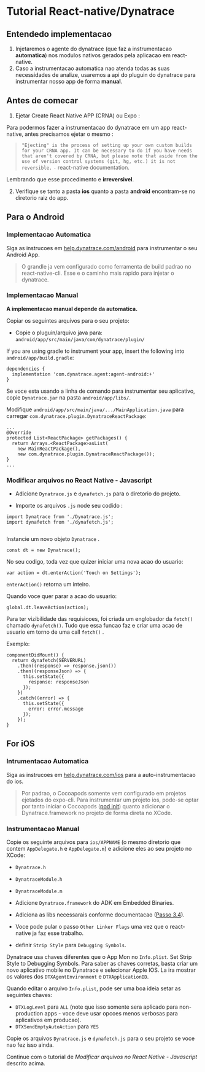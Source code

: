 # Tutorial React-native/Dynatrace

## Entendedo implementacao

1. Injetaremos o agente do dynatrace (que faz a instrumentacao **automatica**) nos modulos nativos gerados pela aplicacao em react-native.
2. Caso a instrumentacao automatica nao atenda todas as suas necessidades de analize, usaremos a api do pluguin do dynatrace para instrumentar nosso app de forma **manual**.

## Antes de comecar

1. Ejetar Create React Native APP (CRNA) ou Expo :

Para podermos fazer a instrumentacao do dynatrace em um app react-native, antes precisamos ejetar o mesmo :

> `"Ejecting" is the process of setting up your own custom builds for your CRNA app. It can be necessary to do if you have needs that aren't covered by CRNA, but please note that aside from the use of version control systems (git, hg, etc.) it is not reversible.`
> `-` react-native documentation.

Lembrando que esse procedimento e **irreversivel**.

2. Verifique se tanto a pasta **ios** quanto a pasta **android** encontram-se no diretorio raiz do app.




## Para o Android

### Implementacao **Automatica**

Siga as instrucoes em [help.dynatrace.com/android](https://help.dynatrace.com/user-experience-monitoring/mobile-apps/how-do-i-enable-user-experience-monitoring-for-android-apps/) para instrumentar o seu Android App.

> O grandle ja vem configurado como ferramenta de build padrao no react-native-cli. Esse e o caminho mais rapido para injetar o dynatrace.

### Implementacao **Manual**

**A implementacao manual depende da automatica.**

Copiar os seguintes arquivos para o seu projeto:

* Copie o pluguin/arquivo java para: `android/app/src/main/java/com/dynatrace/plugin/`



If you are using gradle to instrument your app, insert the following into `android/app/build.gradle`:

````
dependencies {
  implementation 'com.dynatrace.agent:agent-android:+'
}
````

Se voce esta usando a linha de comando para instrumentar seu aplicativo, copie `Dynatrace.jar` na pasta `android/app/libs/`.

Modifique `android/app/src/main/java/.../MainApplication.java` para carregar `com.dynatrace.plugin.DynatraceReactPackage`:

```
...
@Override
protected List<ReactPackage> getPackages() {
  return Arrays.<ReactPackage>asList(
    new MainReactPackage(),
    new com.dynatrace.plugin.DynatraceReactPackage());
}
...
```

### Modificar arquivos no React Native - Javascript 

* Adicione `Dynatrace.js` e `dynafetch.js` para o diretorio do projeto.

* Importe os arquivos `.js` node seu codido :

```
import Dynatrace from './Dynatrace.js';
import dynafetch from './dynafetch.js';


```



Instancie um novo objeto `Dynatrace` .

```
const dt = new Dynatrace();
```

No seu codigo, toda vez que quizer iniciar uma nova acao do usuario:

```
var action = dt.enterAction('Touch on Settings');
```

`enterAction()` retorna um inteiro.

Quando voce quer parar a acao do usuario:

```
global.dt.leaveAction(action);
```

Para ter vizibilidade das requisicoes, foi criada um englobador da `fetch()` chamado `dynafetch()`. Tudo que essa funcao faz e criar uma acao de usuario em torno de uma call `fetch()` .

Exemplo:

```
componentDidMount() {
  return dynafetch(SERVERURL)
    .then((response) => response.json())
    .then((responseJson) => {
      this.setState({
        response: responseJson
      });
    })
    .catch((error) => {
      this.setState({
        error: error.message
      });
    });
}
```



## For iOS

### Intrumentacao **Automatica**

Siga as instrucoes em [help.dynatrace.com/ios](https://www.dynatrace.com/support/doc/appmon/user-experience-management/mobile-uem/how-to-instrument-an-ios-app/auto-instrumentation-for-ios/) para a auto-instrumentacao do ios.

> Por padrao, o Cocoapods somente vem configurado em projetos ejetados do expo-cli. Para instrumentar um projeto ios, pode-se optar por tanto iniciar o Cocoapods ([pod init](https://cocoapods.org/#get_started)) quanto adicionar o Dynatrace.framework no projeto de forma direta no XCode.

### Instrumentacao **Manual**

Copie os seguinte arquivos para `ios/APPNAME` (o mesmo diretorio que contem `AppDelegate.h` e `AppDelegate.m`) e adicione eles ao seu projeto no XCode:

* `Dynatrace.h`
* `DynatraceModule.h`
* `DynatraceModule.m`

* Adicione `Dynatrace.framework` do ADK em Embedded Binaries.
* Adiciona as libs necessarais conforme documentacao ([Passo 3.4](https://www.dynatrace.com/support/doc/appmon/user-experience-management/mobile-uem/how-to-instrument-an-ios-app/ios-manual-setup/)).
* Voce pode pular o passo `Other Linker Flags` uma vez que o react-native ja faz esse trabalho.
* definir `Strip Style` para `Debugging Symbols`.

Dynatrace usa chaves diferentes que o App Mon no `Info.plist`. Set Strip Style to Debugging Symbols. Para saber as chaves corretas, basta criar um novo aplicativo mobile no Dynatrace e selecionar Apple IOS. La ira mostrar os valores dos `DTXAgentEnvironment` e `DTXApplicationID`.

Quando editar o arquivo `Info.plist`, pode ser uma boa ideia setar as seguintes chaves:

* `DTXLogLevel` para `ALL` (note que isso somente sera aplicado para non-production apps - voce deve usar opcoes menos verbosas para aplicativos em producao).
* `DTXSendEmptyAutoAction` para `YES`

Copie os arquivos `Dynatrace.js` e `dynafetch.js` para o seu projeto se voce nao fez isso ainda.

Continue com o tutorial de *Modificar arquivos no React Native - Javascript* descrito acima.